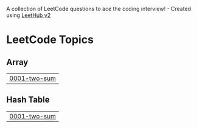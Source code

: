 A collection of LeetCode questions to ace the coding interview! - Created using [LeetHub v2](https://github.com/arunbhardwaj/LeetHub-2.0)
<!---LeetCode Topics Start-->
# LeetCode Topics
## Array
|  |
| ------- |
| [0001-two-sum](https://github.com/dominic-69/leetcodes/tree/master/0001-two-sum) |
## Hash Table
|  |
| ------- |
| [0001-two-sum](https://github.com/dominic-69/leetcodes/tree/master/0001-two-sum) |
<!---LeetCode Topics End-->